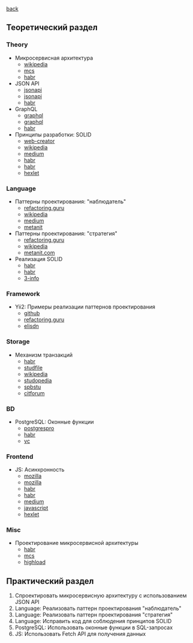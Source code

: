 [back](../../README.md)
## Теоретический раздел
### Theory
* Микросервисная архитектура
  * [wikipedia](https://ru.wikipedia.org/wiki/%D0%9C%D0%B8%D0%BA%D1%80%D0%BE%D1%81%D0%B5%D1%80%D0%B2%D0%B8%D1%81%D0%BD%D0%B0%D1%8F_%D0%B0%D1%80%D1%85%D0%B8%D1%82%D0%B5%D0%BA%D1%82%D1%83%D1%80%D0%B0)
  * [mcs](https://mcs.mail.ru/blog/prostym-jazykom-o-mikroservisnoj-arhitekture)
  * [habr](https://habr.com/ru/company/raiffeisenbank/blog/346380/)
* JSON API
  * [jsonapi](https://jsonapi.org/)
  * [jsonapi](https://jsonapi.org/format/)
  * [habr](https://habr.com/ru/company/oleg-bunin/blog/433322/)
* GraphQL
  * [graphql](https://graphql.org/)
  * [graphql](https://graphql.org/learn/)
  * [habr](https://habr.com/ru/post/326986/)
* Принципы разработки: SOLID
  * [web-creator](https://web-creator.ru/articles/solid)
  * [wikipedia](https://ru.wikipedia.org/wiki/SOLID_(%D0%BE%D0%B1%D1%8A%D0%B5%D0%BA%D1%82%D0%BD%D0%BE-%D0%BE%D1%80%D0%B8%D0%B5%D0%BD%D1%82%D0%B8%D1%80%D0%BE%D0%B2%D0%B0%D0%BD%D0%BD%D0%BE%D0%B5_%D0%BF%D1%80%D0%BE%D0%B3%D1%80%D0%B0%D0%BC%D0%BC%D0%B8%D1%80%D0%BE%D0%B2%D0%B0%D0%BD%D0%B8%D0%B5))
  * [medium](https://medium.com/webbdev/solid-4ffc018077da)
  * [habr](https://habr.com/ru/company/productivity_inside/blog/505430/)
  * [habr](https://habr.com/ru/post/348286/)
  * [hexlet](https://ru.hexlet.io/blog/posts/solid-is-relevant)
### Language
* Паттерны проектирования: "наблюдатель"
  * [refactoring.guru](https://refactoring.guru/ru/design-patterns/observer)
  * [wikipedia](https://ru.wikipedia.org/wiki/%D0%9D%D0%B0%D0%B1%D0%BB%D1%8E%D0%B4%D0%B0%D1%82%D0%B5%D0%BB%D1%8C_(%D1%88%D0%B0%D0%B1%D0%BB%D0%BE%D0%BD_%D0%BF%D1%80%D0%BE%D0%B5%D0%BA%D1%82%D0%B8%D1%80%D0%BE%D0%B2%D0%B0%D0%BD%D0%B8%D1%8F))
  * [medium](https://medium.com/nuances-of-programming/%D0%BF%D0%B0%D1%82%D1%82%D0%B5%D1%80%D0%BD-%D0%BF%D1%80%D0%BE%D0%B5%D0%BA%D1%82%D0%B8%D1%80%D0%BE%D0%B2%D0%B0%D0%BD%D0%B8%D1%8F-%D0%BD%D0%B0%D0%B1%D0%BB%D1%8E%D0%B4%D0%B0%D1%82%D0%B5%D0%BB%D1%8C-%D0%BE%D0%B1%D1%8A%D0%B5%D0%BA%D1%82-%D0%BF%D0%BE%D0%B4-%D0%BF%D1%80%D0%B8%D1%86%D0%B5%D0%BB%D0%BE%D0%BC-4dc3a453aaa4)
  * [metanit](https://metanit.com/sharp/patterns/3.2.php)
* Паттерны проектирования: "стратегия"
  * [refactoring.guru](https://refactoring.guru/ru/design-patterns/strategy)
  * [wikipedia](https://ru.wikipedia.org/wiki/%D0%A1%D1%82%D1%80%D0%B0%D1%82%D0%B5%D0%B3%D0%B8%D1%8F_(%D1%88%D0%B0%D0%B1%D0%BB%D0%BE%D0%BD_%D0%BF%D1%80%D0%BE%D0%B5%D0%BA%D1%82%D0%B8%D1%80%D0%BE%D0%B2%D0%B0%D0%BD%D0%B8%D1%8F))
  * [metanit.com](https://metanit.com/sharp/patterns/3.1.php)
* Реализация SOLID
  * [habr](https://habr.com/ru/post/499448/)
  * [habr](https://habr.com/ru/post/208442/)
  * [3-info](https://3-info.ru/post/14027)
### Framework
* Yii2: Примеры реализации паттернов проектирования
  * [github](https://github.com/he11d0g/DesignPatternsPHP)
  * [refactoring.guru](https://refactoring.guru/ru/design-patterns/php)
  * [elisdn](https://elisdn.ru/blog/105/services-and-controllers)
### Storage
* Механизм транзакций
  * [habr](https://habr.com/ru/post/446662/)
  * [studfile](https://studfile.net/preview/3675162/)
  * [wikipedia](https://ru.wikipedia.org/wiki/%D0%A2%D1%80%D0%B0%D0%BD%D0%B7%D0%B0%D0%BA%D1%86%D0%B8%D1%8F_(%D0%B8%D0%BD%D1%84%D0%BE%D1%80%D0%BC%D0%B0%D1%82%D0%B8%D0%BA%D0%B0))
  * [studopedia](https://studopedia.org/4-181613.html)
  * [spbstu](http://kspt.icc.spbstu.ru/media/files/2012/course/db/lectures/06-transactions.pdf)
  * [citforum](http://citforum.ru/database/advanced_intro/39.shtml)
### BD
* PostgreSQL: Оконные функции
  * [postgrespro](https://postgrespro.ru/docs/postgrespro/13/tutorial-window)
  * [habr](https://habr.com/ru/post/268983/)
  * [vc](https://vc.ru/dev/241963-razbiraem-magiyu-okonnyh-funkciy-na-primere-postgresql)
### Frontend
* JS: Асинхронность
  * [mozilla](https://developer.mozilla.org/ru/docs/Learn/JavaScript/Asynchronous)
  * [mozilla](https://developer.mozilla.org/ru/docs/Learn/JavaScript/Asynchronous/Concepts)
  * [habr](https://habr.com/ru/company/wrike/blog/302896/)
  * [habr](https://habr.com/ru/post/439620/)
  * [medium](https://medium.com/@stasonmars/%D0%BF%D0%BE%D0%BB%D0%BD%D0%BE%D0%B5-%D0%BF%D0%BE%D0%BD%D0%B8%D0%BC%D0%B0%D0%BD%D0%B8%D0%B5-%D1%81%D0%B8%D0%BD%D1%85%D1%80%D0%BE%D0%BD%D0%BD%D0%BE%D0%B3%D0%BE-%D0%B8-%D0%B0%D1%81%D0%B8%D0%BD%D1%85%D1%80%D0%BE%D0%BD%D0%BD%D0%BE%D0%B3%D0%BE-javascript-%D1%81-async-await-ba5f47f4436)
  * [javascript](https://learn.javascript.ru/async-iterators-generators)
  * [hexlet](https://ru.hexlet.io/courses/js-sync)
### Misc
* Проектирование микросервисной архитектуры
  * [habr](https://habr.com/ru/company/piter/blog/275633/)
  * [mcs](https://mcs.mail.ru/blog/26-osnovnyh-patternov-mikroservisnoj-razrabotki)
  * [highload](https://www.highload.ru/spb/2019/abstracts/4920)
## Практический раздел
1. Спроектировать микросервисную архитектуру с использованием JSON API
2. Language: Реализовать паттерн проектирования "наблюдатель"
3. Language: Реализовать паттерн проектирования "стратегия"
4. Language: Исправить код для соблюдения принципов SOLID
5. PostgreSQL: Использовать оконные функции в SQL-запросах
6. JS: Использовать Fetch API для получения данных
